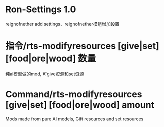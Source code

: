 # Ron-Settings 1.0
reignofnether add settings、reignofnether模组增加设置


# 指令/rts-modifyresources <player> [give|set] [food|ore|wood] 数量
纯ai模型做的mod,
可give资源和set资源

# Command/rts-modifyresources <player> [give|set] [food|ore|wood] amount
Mods made from pure AI models,
Gift resources and set resources
